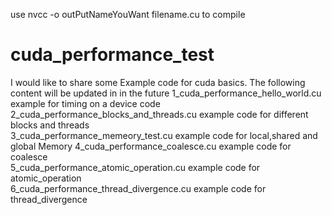 use
nvcc -o outPutNameYouWant filename.cu 
to compile

# cuda_performance_test  
I would like to share some Example code for cuda basics.
The following content will be updated in in the future
  1_cuda_performance_hello_world.cu   example for timing on a device code  
  2_cuda_performance_blocks_and_threads.cu  example code for different blocks and threads  
  3_cuda_performance_memeory_test.cu  example code for local,shared and global Memory
  4_cuda_performance_coalesce.cu  example code for coalesce  
  5_cuda_performance_atomic_operation.cu  example code for atomic_operation  
  6_cuda_performance_thread_divergence.cu  example code for thread_divergence
